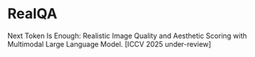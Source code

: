 # RealQA
Next Token Is Enough: Realistic Image Quality and Aesthetic Scoring with Multimodal Large Language Model. [ICCV 2025 under-review]
